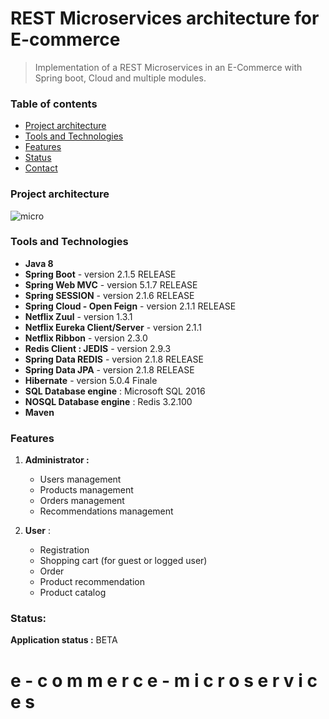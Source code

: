 # REST Microservices architecture for E-commerce

> Implementation of a REST Microservices in an E-Commerce with Spring boot, Cloud and multiple modules.

### Table of contents

- [Project architecture](#Project-architecture)
- [Tools and Technologies](#technologies)
- [Features](#features)
- [Status](#status)
- [Contact](#contact)

### Project architecture

![micro](https://user-images.githubusercontent.com/50141193/58799788-845b1c00-8606-11e9-924b-1b4c03a9091c.png)

### Tools and Technologies

- **Java 8**
- **Spring Boot** - version 2.1.5 RELEASE
- **Spring Web MVC** - version 5.1.7 RELEASE
- **Spring SESSION** - version 2.1.6 RELEASE
- **Spring Cloud - Open Feign** - version 2.1.1 RELEASE
- **Netflix Zuul** - version 1.3.1
- **Netflix Eureka Client/Server** - version 2.1.1
- **Netflix Ribbon** - version 2.3.0
- **Redis Client : JEDIS** - version 2.9.3
- **Spring Data REDIS** - version 2.1.8 RELEASE
- **Spring Data JPA** - version 2.1.8 RELEASE
- **Hibernate** - version 5.0.4 Finale
- **SQL Database engine** : Microsoft SQL 2016
- **NOSQL Database engine** : Redis 3.2.100
- **Maven**

### Features

1. **Administrator :**

    - Users management
    - Products management
    - Orders management
    - Recommendations management

2. **User** :

    - Registration
    - Shopping cart (for guest or logged user)
    - Order
    - Product recommendation
    - Product catalog

### Status:

**Application status :** BETA

#   e - c o m m e r c e - m i c r o s e r v i c e s 
 
 